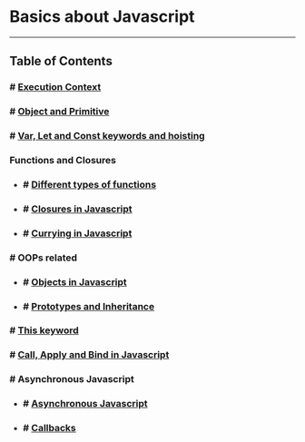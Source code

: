 # Basics about Javascript

---

## Table of Contents

### # [Execution Context](./EXECUTION_CONTEXT.md)
### # [Object and Primitive](./OBJECT_AND_PREMITIVE.md)
### # [Var, Let and Const keywords and hoisting](./VAR_LET_CONST.md)

### Functions and Closures
- ### # [Different types of functions](./TYPES_OF_FUNCTION.md)
- ### # [Closures in Javascript](./CLOSURES.md)
- ### # [Currying in Javascript](./CURRYING.md)

### # OOPs related
- ### # [Objects in Javascript](./OBJECTS.md)
- ### # [Prototypes and Inheritance](./PROTOTYPES_AND_INHERITANCE.md)
### # [This keyword](./THIS_KEYWORD.md)
### # [Call, Apply and Bind in Javascript](./CALL_APPLY_AND_BIND.md)

### # Asynchronous Javascript
- ### # [Asynchronous Javascript](./ASYNC_JAVASCRIPT.md)
- ### # [Callbacks](./CALLBACKS.md)